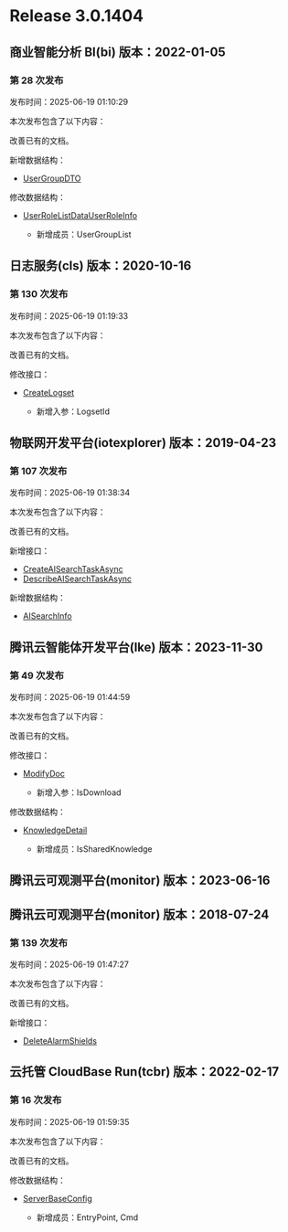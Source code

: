 # Release 3.0.1404

## 商业智能分析 BI(bi) 版本：2022-01-05

### 第 28 次发布

发布时间：2025-06-19 01:10:29

本次发布包含了以下内容：

改善已有的文档。

新增数据结构：

* [UserGroupDTO](https://cloud.tencent.com/document/api/590/73726#UserGroupDTO)

修改数据结构：

* [UserRoleListDataUserRoleInfo](https://cloud.tencent.com/document/api/590/73726#UserRoleListDataUserRoleInfo)

	* 新增成员：UserGroupList




## 日志服务(cls) 版本：2020-10-16

### 第 130 次发布

发布时间：2025-06-19 01:19:33

本次发布包含了以下内容：

改善已有的文档。

修改接口：

* [CreateLogset](https://cloud.tencent.com/document/api/614/58626)

	* 新增入参：LogsetId




## 物联网开发平台(iotexplorer) 版本：2019-04-23

### 第 107 次发布

发布时间：2025-06-19 01:38:34

本次发布包含了以下内容：

改善已有的文档。

新增接口：

* [CreateAISearchTaskAsync](https://cloud.tencent.com/document/api/1081/119845)
* [DescribeAISearchTaskAsync](https://cloud.tencent.com/document/api/1081/119844)

新增数据结构：

* [AISearchInfo](https://cloud.tencent.com/document/api/1081/34988#AISearchInfo)



## 腾讯云智能体开发平台(lke) 版本：2023-11-30

### 第 49 次发布

发布时间：2025-06-19 01:44:59

本次发布包含了以下内容：

改善已有的文档。

修改接口：

* [ModifyDoc](https://cloud.tencent.com/document/api/1759/105058)

	* 新增入参：IsDownload


修改数据结构：

* [KnowledgeDetail](https://cloud.tencent.com/document/api/1759/105104#KnowledgeDetail)

	* 新增成员：IsSharedKnowledge




## 腾讯云可观测平台(monitor) 版本：2023-06-16



## 腾讯云可观测平台(monitor) 版本：2018-07-24

### 第 139 次发布

发布时间：2025-06-19 01:47:27

本次发布包含了以下内容：

改善已有的文档。

新增接口：

* [DeleteAlarmShields](https://cloud.tencent.com/document/api/248/119846)



## 云托管 CloudBase Run(tcbr) 版本：2022-02-17

### 第 16 次发布

发布时间：2025-06-19 01:59:35

本次发布包含了以下内容：

改善已有的文档。

修改数据结构：

* [ServerBaseConfig](https://cloud.tencent.com/document/api/1243/75713#ServerBaseConfig)

	* 新增成员：EntryPoint, Cmd




